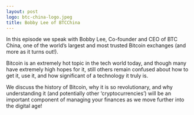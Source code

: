```yaml
---
layout: post
logo: btc-china-logo.jpeg
title: Bobby Lee of BTCChina
---
```

In this episode we speak with Bobby Lee, Co-founder and CEO of BTC China, one of the world’s largest and most trusted Bitcoin exchanges (and more as it turns out!).

Bitcoin is an extremely hot topic in the tech world today, and though many have extremely high hopes for it, still others remain confused about how to get it, use it, and how significant of a technology it truly is.

We discuss the history of Bitcoin, why it is so revolutionary, and why understanding it (and potentially other ‘cryptocurrencies’) will be an important component of managing your finances as we move further into the digital age!
